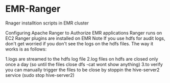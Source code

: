 # EMR-Ranger
Rnager installtion scripts in EMR cluster

Configuring Apache Ranger to Authorize EMR applications
Ranger runs on EC2
Ranger plugins are installed on EMR
Note
If you use hdfs for audit logs, don't get worried if you don't see the logs on the hdfs files. The way it works is as follows:

1.logs are streamed to the hdfs log file
2.log files on hdfs are closed only once a day (so until the files close dfs -cat wont show anything)
3.to verify you can manually trigger the files to be close by stoppin the hive-server2 service (sudo stop hive-server2)
